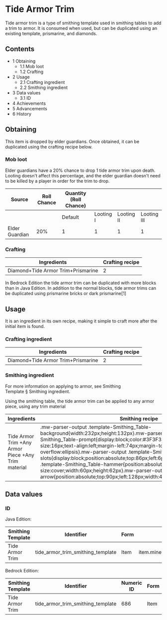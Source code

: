 # Tide Armor Trim
Tide armor trim is a type of smithing template used in smithing tables to add a trim to armor. It is consumed when used, but can be duplicated using an existing template, prismarine, and diamonds.

## Contents
- 1 Obtaining
	- 1.1 Mob loot
	- 1.2 Crafting
- 2 Usage
	- 2.1 Crafting ingredient
	- 2.2 Smithing ingredient
- 3 Data values
	- 3.1 ID
- 4 Achievements
- 5 Advancements
- 6 History

## Obtaining
This item is dropped by elder guardians. Once obtained, it can be duplicated using the crafting recipe below.

### Mob loot
Elder guardians have a 20% chance to drop 1 tide armor trim upon death. Looting doesn't affect this percentage, and the elder guardian doesn't need to be killed by a player in order for the trim to drop.

| Source         | Roll Chance | Quantity (Roll Chance) |           |            |             |
|----------------|-------------|------------------------|-----------|------------|-------------|
|                |             | Default                | Looting I | Looting II | Looting III |
| Elder Guardian | 20%         | 1                      | 1         | 1          | 1           |

### Crafting
| Ingredients                        | Crafting recipe |
|------------------------------------|-----------------|
| Diamond+Tide Armor Trim+Prismarine | 2               |

In Bedrock Edition the tide armor trim can be duplicated with more blocks than in Java Edition. In addition to the normal blocks, tide armor trims can be duplicated using prismarine bricks or dark prismarine[1]

## Usage
It is an ingredient in its own recipe, making it simple to craft more after the initial item is found.

### Crafting ingredient
| Ingredients                        | Crafting recipe |
|------------------------------------|-----------------|
| Diamond+Tide Armor Trim+Prismarine | 2               |

### Smithing ingredient
For more information on applying to armor, see Smithing Template § Smithing ingredient.

Using the smithing table, the tide armor trim can be applied to any armor piece, using any trim material

| Ingredients                                         | Smithing recipe                                                                                                                                                                                                                                                                                                                                                                                                                                                                                                                                                                                                                                           |
|-----------------------------------------------------|-----------------------------------------------------------------------------------------------------------------------------------------------------------------------------------------------------------------------------------------------------------------------------------------------------------------------------------------------------------------------------------------------------------------------------------------------------------------------------------------------------------------------------------------------------------------------------------------------------------------------------------------------------------|
| Tide Armor Trim +Any Armor Piece +Any Trim material | .mw-parser-output .template-Smithing_Table-background{width:232px;height:132px}.mw-parser-output .template-Smithing_Table-prompt{display:block;color:#3F3F3F;font-family:Minecraft;font-size:16px;text-align:left;margin-left:74px;margin-top:24px;overflow:hidden;text-overflow:ellipsis}.mw-parser-output .template-Smithing_Table-slots{display:block;position:absolute;top:86px;left:6px}.mw-parser-output .template-Smithing_Table-hammer{position:absolute;top:6px;left:6px;background-size:cover;width:60px;height:62px}.mw-parser-output .template-Smithing_Table-arrow{position:absolute;top:90px;left:128px;width:44px;height:30px}Upgrade Gear |

## Data values
### ID
Java Edition:

| Smithing Template | Identifier                        | Form | Translation key                                                             |
|-------------------|-----------------------------------|------|-----------------------------------------------------------------------------|
| Tide Armor Trim   | tide_armor_trim_smithing_template | Item | item.minecraft.tide_armor_trim_smithing_templatetrim_pattern.minecraft.tide |

Bedrock Edition:

| Smithing Template | Identifier                        | Numeric ID | Form | Translation key                                   |
|-------------------|-----------------------------------|------------|------|---------------------------------------------------|
| Tide Armor Trim   | tide_armor_trim_smithing_template | 686        | Item | item.smithing_template.nametrim_pattern.tide.name |

